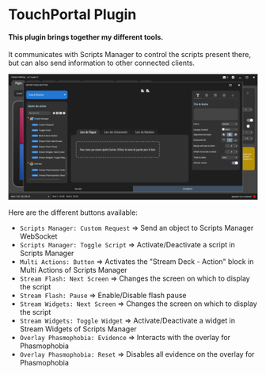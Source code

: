 # TouchPortal Plugin

#### This plugin brings together my different tools.

It communicates with Scripts Manager to control the scripts present there, but can also send information to other connected clients.

![](screenshot.png)

Here are the different buttons available:
 - `Scripts Manager: Custom Request` => Send an object to Scripts Manager WebSocket
 - `Scripts Manager: Toggle Script` => Activate/Deactivate a script in Scripts Manager
 - `Multi Actions: Button` => Activates the \"Stream Deck - Action\" block in Multi Actions of Scripts Manager
 - `Stream Flash: Next Screen` => Changes the screen on which to display the script
 - `Stream Flash: Pause` => Enable/Disable flash pause
 - `Stream Widgets: Next Screen` => Changes the screen on which to display the script
 - `Stream Widgets: Toggle Widget` => Activate/Deactivate a widget in Stream Widgets of Scripts Manager
 - `Overlay Phasmophobia: Evidence` => Interacts with the overlay for Phasmophobia
 - `Overlay Phasmophobia: Reset` => Disables all evidence on the overlay for Phasmophobia
